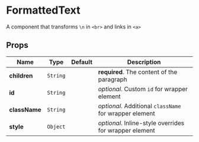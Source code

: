 # FormattedText

A component that transforms `\n` in `<br>` and links in `<a>`

## Props
|Name|Type|Default|Description|
|----|----|-------|-----------|
| **children** | <code>String</code> |  | **required**. The content of the paragraph |
| **id** | <code>String</code> |  | *optional*. Custom `id` for wrapper element |
| **className** | <code>String</code> |  | *optional*. Additional `className` for wrapper element |
| **style** | <code>Object</code> |  | *optional*. Inline-style overrides for wrapper element |